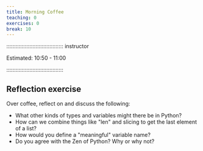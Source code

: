 ```yaml
---
title: Morning Coffee
teaching: 0
exercises: 0
break: 10
---
```


::::::::::::::::::::::::::::::::::::: instructor

Estimated: 10:50 - 11:00

:::::::::::::::::::::::::::::::::::::

## Reflection exercise

Over coffee, reflect on and discuss the following:

- What other kinds of types and variables might there be in Python?
- How can we combine things like "len" and slicing to get the last element of a list?
- How would you define a "meaningful" variable name?
- Do you agree with the Zen of Python? Why or why not?
